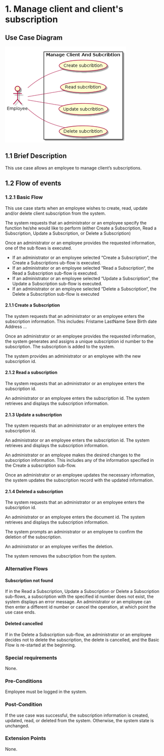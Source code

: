 # 1. Manage client and client's subscription

## Use Case Diagram

![Use Case Diagram](./client-sub.png)

## 1.1 Brief Description

This use case allows an employee to manage client’s subscriptions. 

## 1.2 Flow of events

### 1.2.1 Basic Flow

This use case starts when an employee wishes to create, read, update and/or delete client subscription from the system.

The system requests that an administrator  or an employee specify the function he/she would like to perform (either Create a Subscription, Read a Subscription, Update a Subscription, or Delete a Subscription)

Once an administrator or an employee provides the requested information, one of the sub flows is executed.

* If an administrator or an employee selected “Create a Subscription“, the Create a Subscriptions ub-flow is executed.
* If an administrator or an employee selected “Read a Subscription“, the Read a Subscription sub-flow is executed.
* If an administrator or an employee selected “Update a Subscription“, the Update a Subscription sub-flow is executed.
* If an administrator or an employee selected “Delete a Subscription“, the Delete a Subscription sub-flow is executed

#### 2.1.1 Create a Subscription

The system requests that an administrator or an employee enters the subscription information. This includes:
Fristame
LastName
Sexe
Birth date
Address
…

Once an administrator or an employee provides the requested information, the system generates and assigns a unique subscription id number to the subscription. The subscription is added to the system.

The system provides an administrator or an employee with the new subscription id.

			
#### 2.1.2 Read a subscription

The system requests that an administrator or an employee enters the subscription id. 

An administrator or an employee enters the subscription id.  The system retrieves and displays the subscription information.

#### 2.1.3 Update a subscription 

The system requests that an administrator or an employee enters the subscription id.

An administrator or an employee enters the subscription id.  The system retrieves and displays the subscription information.

An administrator or an employee makes the desired changes to the subscription information. This includes any of the information specified in the Create a subscription sub-flow.

Once an administrator or an employee updates the necessary information, the system updates the subscription record with the updated information.

#### 2.1.4 Deleted a subscription

The system requests that an administrator or an employee enters the subscription id. 	

An administrator or an employee enters the document id.  The system retrieves and displays the subscription information.

The system prompts an administrator or an employee to confirm the deletion of the subscription.

An administrator or an employee verifies the deletion.

The system removes the subscription from the system.


### Alternative Flows

#### Subscription not found

If in the Read a Subscription, Update a Subscription or Delete a Subscription sub-flows, a subscription with the specified id number does not exist, the system displays an error message. An administrator or an employee can then enter a different id number or cancel the operation, at which point the use case ends.


#### Deleted cancelled

If in the Delete a Subscription sub-flow, an administrator or an employee decides not to delete the subscription, the delete is cancelled, and the Basic Flow is re-started at the beginning.


### Special requirements

None.

### Pre-Conditions

Employee must be logged in the system.

### Post-Condition

If the use case was successful, the subscription information is created, updated, read, or deleted from the system.  Otherwise, the system state is unchanged.

### Extension Points

None.




